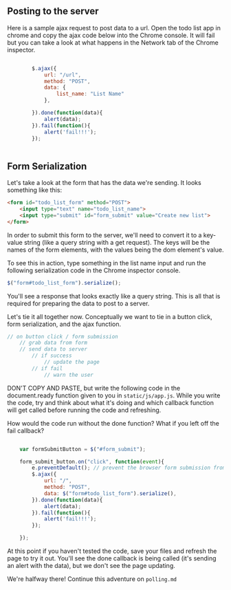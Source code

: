 ## Posting to the server

Here is a sample ajax request to post data to a url.  Open the todo list app in chrome and copy the ajax code below into the Chrome console. It will fail but you can take a look at what happens in the Network tab of the Chrome inspector.

````javascript

        $.ajax({
            url: "/url",
            method: "POST",
            data: {
                list_name: "List Name"
            },

        }).done(function(data){
            alert(data);
        }).fail(function(){
            alert('fail!!!');
        });
    
````


## Form Serialization 
Let's take a look at the form that has the data we're sending. It looks something like this:

````html
<form id="todo_list_form" method="POST">
    <input type="text" name="todo_list_name">
    <input type="submit" id="form_submit" value="Create new list">
</form>
````

In order to submit this form to the server, we'll need to convert it to a key-value string (like a query string with a get request). The keys will be the names of the form elements, with the values being the dom element's value. 

To see this in action, type something in the list name input and run the following serialization code in the Chrome inspector console.

````javascript
$("form#todo_list_form").serialize();

````

You'll see a response that looks exactly like a query string. This is all that is required for preparing the data to post to a server. 


Let's tie it all together now. Conceptually we want to tie in a button click, form serialization, and the ajax function.

````javascript
// on button click / form submission
    // grab data from form
    // send data to server
        // if success
            // update the page
        // if fail
            // warn the user

````


DON'T COPY AND PASTE, but write the following code in the document.ready function given to you in `static/js/app.js`. While you write the code, try and think about what it's doing and which callback function will get called before running the code and refreshing.


How would the code run without the done function? What if you left off the fail callback?


```javascript

    var formSubmitButton = $("#form_submit");

    form_submit_button.on("click", function(event){
        e.preventDefault(); // prevent the browser form submission from happening
        $.ajax({
            url: "/",
            method: "POST",
            data: $("form#todo_list_form").serialize(),
        }).done(function(data){
            alert(data);
        }).fail(function(){
            alert('fail!!!');
        });

    });
```

At this point if you haven't tested the code, save your files and refresh the page to try it out.  You'll see the done callback is being called (it's sending an alert with the data), but we don't see the page updating. 

We're halfway there! Continue this adventure on `polling.md`



